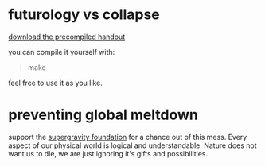 futurology vs collapse
======================

[download the precompiled handout](https://github.com/poelzi/presentation-futurology-vs-collapse/raw/master/out/slides.pdf)

you can compile it yourself with:

> make

feel free to use it as you like.

preventing global meltdown
==========================

support the [supergravity foundation](http://supergravity.org) for a chance out
of this mess. Every aspect of our physical world is logical and understandable.
Nature does not want us to die, we are just ignoring it's gifts and possibilities.
